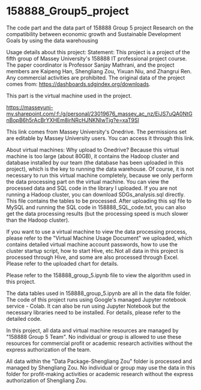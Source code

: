 # 158888_Group5_project
The code part and the data part of 158888 Group 5 project Research on the compatibility between economic growth and Sustainable Development Goals by using the data warehousing

Usage details about this project:
Statement: This project is a project of the fifth group of Massey University's 158888 IT professional project course. The paper coordinator is Professor Sanjay Mathrani, and the project members are Kaipeng Han, Shengliang  Zou, Yixuan Niu, and Zhangrui Ren. Any commercial activities are prohibited.
The original data of the project comes from: https://dashboards.sdgindex.org/downloads.

This part is the virtual machine used in the project.

https://masseyuni-my.sharepoint.com/:f:/g/personal/23019676_massey_ac_nz/EiJS7uQA0NtGnBopB6h5rAcBrYXHEm8irNRcHJNKNIwTjg?e=xaT9Sl

This link comes from Massey University's Onedrive. The permissions set are editable by Massey University users. You can access it through this link.

About virtual machines:
Why upload to Onedrive?
Because this virtual machine is too large (about 80GB), it contains the Hadoop cluster and database installed by our team (the database has been uploaded in this project), which is the key to running the data warehouse.
Of course, it is not necessary to run this virtual machine completely, because we only perform the data processing part on the virtual machine. You can view the processed data and SQL code in the library I uploaded.
If you are not running a Hadoop cluster, you can download SDGs_analysis.sql directly. This file contains the tables to be processed. After uploading this sql file to MySQL and running the SQL code in 158888_SQL_code.txt, you can also get the data processing results (but the processing speed is much slower than the Hadoop cluster).

If you want to use a virtual machine to view the data processing process, please refer to the "Virtual Machine Usage Document" we uploaded, which contains detailed virtual machine account passwords, how to use the cluster startup script, how to start Hive, etc.Not all data in this project is processed through Hive, and some are also processed through Excel. Please refer to the uploaded chart for details.

Please refer to the 158888_group_5.ipynb file to view the algorithm used in this project.

The data tables used in 158888_group_5.ipynb are all in the data file folder. The code of this project runs using Google's managed Jupyter notebook service - Colab. It can also be run using Jupyter Notebook but the necessary libraries need to be installed. For details, please refer to the detailed code.

In this project, all data and virtual machine resources are managed by "158888 Group 5 Team". No individual or group is allowed to use these resources for commercial profit or academic research activities without the express authorization of the team.

All data within the "Data Package-Shengliang Zou" folder is processed and managed by Shengliang Zou. No individual or group may use the data in this folder for profit-making activities or academic research without the express authorization of Shengliang Zou.
